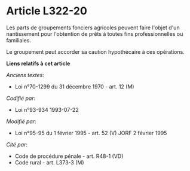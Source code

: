 # Article L322-20

Les parts de groupements fonciers agricoles peuvent faire l'objet d'un nantissement pour l'obtention de prêts à toutes fins
professionnelles ou familiales.

Le groupement peut accorder sa caution hypothécaire à ces opérations.

**Liens relatifs à cet article**

_Anciens textes_:

  - Loi n°70-1299 du 31 décembre 1970 - art. 12 (M)

_Codifié par_:

  - Loi n°93-934 1993-07-22

_Modifié par_:

  - Loi n°95-95 du 1 février 1995 - art. 52 (V) JORF 2 février 1995

_Cité par_:

  - Code de procédure pénale - art. R48-1 (VD)
  - Code rural - art. L373-3 (M)
